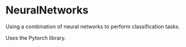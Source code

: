 # NeuralNetworks

Using a combination of neural networks to perform classification tasks.

Uses the Pytorch library.

